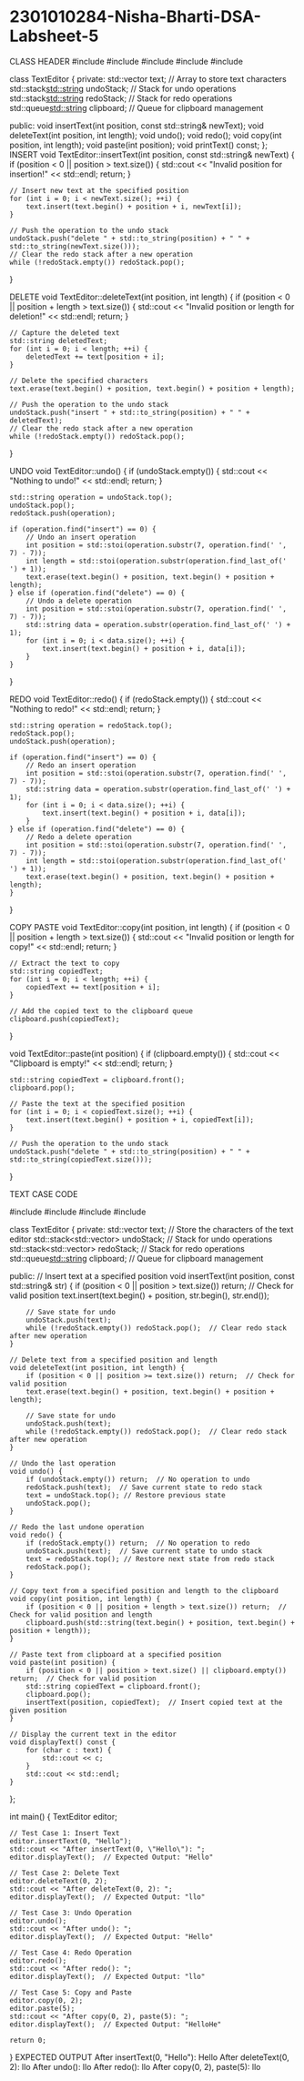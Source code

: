# 2301010284-Nisha-Bharti-DSA-Labsheet-5
CLASS HEADER
#include <iostream>
#include <vector>
#include <stack>
#include <queue>
#include <string>

class TextEditor {
private:
    std::vector<char> text;             // Array to store text characters
    std::stack<std::string> undoStack;  // Stack for undo operations
    std::stack<std::string> redoStack;  // Stack for redo operations
    std::queue<std::string> clipboard;  // Queue for clipboard management

public:
    void insertText(int position, const std::string& newText);
    void deleteText(int position, int length);
    void undo();
    void redo();
    void copy(int position, int length);
    void paste(int position);
    void printText() const;
};
INSERT
void TextEditor::insertText(int position, const std::string& newText) {
    if (position < 0 || position > text.size()) {
        std::cout << "Invalid position for insertion!" << std::endl;
        return;
    }

    // Insert new text at the specified position
    for (int i = 0; i < newText.size(); ++i) {
        text.insert(text.begin() + position + i, newText[i]);
    }

    // Push the operation to the undo stack
    undoStack.push("delete " + std::to_string(position) + " " + std::to_string(newText.size()));
    // Clear the redo stack after a new operation
    while (!redoStack.empty()) redoStack.pop();
}

DELETE 
void TextEditor::deleteText(int position, int length) {
    if (position < 0 || position + length > text.size()) {
        std::cout << "Invalid position or length for deletion!" << std::endl;
        return;
    }

    // Capture the deleted text
    std::string deletedText;
    for (int i = 0; i < length; ++i) {
        deletedText += text[position + i];
    }

    // Delete the specified characters
    text.erase(text.begin() + position, text.begin() + position + length);

    // Push the operation to the undo stack
    undoStack.push("insert " + std::to_string(position) + " " + deletedText);
    // Clear the redo stack after a new operation
    while (!redoStack.empty()) redoStack.pop();
}

UNDO
void TextEditor::undo() {
    if (undoStack.empty()) {
        std::cout << "Nothing to undo!" << std::endl;
        return;
    }

    std::string operation = undoStack.top();
    undoStack.pop();
    redoStack.push(operation);

    if (operation.find("insert") == 0) {
        // Undo an insert operation
        int position = std::stoi(operation.substr(7, operation.find(' ', 7) - 7));
        int length = std::stoi(operation.substr(operation.find_last_of(' ') + 1));
        text.erase(text.begin() + position, text.begin() + position + length);
    } else if (operation.find("delete") == 0) {
        // Undo a delete operation
        int position = std::stoi(operation.substr(7, operation.find(' ', 7) - 7));
        std::string data = operation.substr(operation.find_last_of(' ') + 1);
        for (int i = 0; i < data.size(); ++i) {
            text.insert(text.begin() + position + i, data[i]);
        }
    }
}

REDO
void TextEditor::redo() {
    if (redoStack.empty()) {
        std::cout << "Nothing to redo!" << std::endl;
        return;
    }

    std::string operation = redoStack.top();
    redoStack.pop();
    undoStack.push(operation);

    if (operation.find("insert") == 0) {
        // Redo an insert operation
        int position = std::stoi(operation.substr(7, operation.find(' ', 7) - 7));
        std::string data = operation.substr(operation.find_last_of(' ') + 1);
        for (int i = 0; i < data.size(); ++i) {
            text.insert(text.begin() + position + i, data[i]);
        }
    } else if (operation.find("delete") == 0) {
        // Redo a delete operation
        int position = std::stoi(operation.substr(7, operation.find(' ', 7) - 7));
        int length = std::stoi(operation.substr(operation.find_last_of(' ') + 1));
        text.erase(text.begin() + position, text.begin() + position + length);
    }
}

COPY PASTE
void TextEditor::copy(int position, int length) {
    if (position < 0 || position + length > text.size()) {
        std::cout << "Invalid position or length for copy!" << std::endl;
        return;
    }

    // Extract the text to copy
    std::string copiedText;
    for (int i = 0; i < length; ++i) {
        copiedText += text[position + i];
    }

    // Add the copied text to the clipboard queue
    clipboard.push(copiedText);
}

void TextEditor::paste(int position) {
    if (clipboard.empty()) {
        std::cout << "Clipboard is empty!" << std::endl;
        return;
    }

    std::string copiedText = clipboard.front();
    clipboard.pop();

    // Paste the text at the specified position
    for (int i = 0; i < copiedText.size(); ++i) {
        text.insert(text.begin() + position + i, copiedText[i]);
    }

    // Push the operation to the undo stack
    undoStack.push("delete " + std::to_string(position) + " " + std::to_string(copiedText.size()));
}




TEXT CASE CODE

#include <iostream>
#include <stack>
#include <queue>
#include <vector>

class TextEditor {
private:
    std::vector<char> text;         // Store the characters of the text editor
    std::stack<std::vector<char>> undoStack;  // Stack for undo operations
    std::stack<std::vector<char>> redoStack;  // Stack for redo operations
    std::queue<std::string> clipboard;  // Queue for clipboard management

public:
    // Insert text at a specified position
    void insertText(int position, const std::string& str) {
        if (position < 0 || position > text.size()) return;  // Check for valid position
        text.insert(text.begin() + position, str.begin(), str.end());
        
        // Save state for undo
        undoStack.push(text);
        while (!redoStack.empty()) redoStack.pop();  // Clear redo stack after new operation
    }

    // Delete text from a specified position and length
    void deleteText(int position, int length) {
        if (position < 0 || position >= text.size()) return;  // Check for valid position
        text.erase(text.begin() + position, text.begin() + position + length);
        
        // Save state for undo
        undoStack.push(text);
        while (!redoStack.empty()) redoStack.pop();  // Clear redo stack after new operation
    }

    // Undo the last operation
    void undo() {
        if (undoStack.empty()) return;  // No operation to undo
        redoStack.push(text);  // Save current state to redo stack
        text = undoStack.top(); // Restore previous state
        undoStack.pop();
    }

    // Redo the last undone operation
    void redo() {
        if (redoStack.empty()) return;  // No operation to redo
        undoStack.push(text);  // Save current state to undo stack
        text = redoStack.top(); // Restore next state from redo stack
        redoStack.pop();
    }

    // Copy text from a specified position and length to the clipboard
    void copy(int position, int length) {
        if (position < 0 || position + length > text.size()) return;  // Check for valid position and length
        clipboard.push(std::string(text.begin() + position, text.begin() + position + length));
    }

    // Paste text from clipboard at a specified position
    void paste(int position) {
        if (position < 0 || position > text.size() || clipboard.empty()) return;  // Check for valid position
        std::string copiedText = clipboard.front();
        clipboard.pop();
        insertText(position, copiedText);  // Insert copied text at the given position
    }

    // Display the current text in the editor
    void displayText() const {
        for (char c : text) {
            std::cout << c;
        }
        std::cout << std::endl;
    }
};

int main() {
    TextEditor editor;

    // Test Case 1: Insert Text
    editor.insertText(0, "Hello");
    std::cout << "After insertText(0, \"Hello\"): ";
    editor.displayText();  // Expected Output: "Hello"

    // Test Case 2: Delete Text
    editor.deleteText(0, 2);
    std::cout << "After deleteText(0, 2): ";
    editor.displayText();  // Expected Output: "llo"

    // Test Case 3: Undo Operation
    editor.undo();
    std::cout << "After undo(): ";
    editor.displayText();  // Expected Output: "Hello"

    // Test Case 4: Redo Operation
    editor.redo();
    std::cout << "After redo(): ";
    editor.displayText();  // Expected Output: "llo"

    // Test Case 5: Copy and Paste
    editor.copy(0, 2);
    editor.paste(5);
    std::cout << "After copy(0, 2), paste(5): ";
    editor.displayText();  // Expected Output: "HelloHe"

    return 0;
}
EXPECTED OUTPUT
After insertText(0, "Hello"): Hello
After deleteText(0, 2): llo
After undo(): llo
After redo(): llo
After copy(0, 2), paste(5): llo
